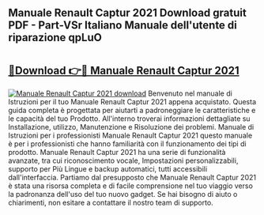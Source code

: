 ## Manuale Renault Captur 2021 Download gratuit PDF - Part-VSr Italiano Manuale dell'utente di riparazione qpLuO

# <h2><a href="http://dfdi9gi.blite.top/?on=Manuale+Renault+Captur+2021">🔗Download 👉🔴 Manuale Renault Captur 2021</a></h2>

[![Manuale Renault Captur 2021 download](https://i.imgur.com/lujVjoI.png)](http://dfdi9gi.blite.top/?on=Manuale+Renault+Captur+2021)
Benvenuto nel manuale di Istruzioni per il tuo Manuale Renault Captur 2021 appena acquistato. Questa guida completa è progettata per aiutarti a padroneggiare le caratteristiche e le capacità del tuo Prodotto. All'interno troverai informazioni dettagliate su Installazione, utilizzo, Manutenzione e Risoluzione dei problemi. Manuale di Istruzioni per i professionisti Manuale Renault Captur 2021 questo manuale è per i professionisti che hanno familiarità con il funzionamento dei tipi di prodotto. Manuale Renault Captur 2021 ha una serie di funzionalità avanzate, tra cui riconoscimento vocale, Impostazioni personalizzabili, supporto per Più Lingue e backup automatici, tutti accessibili dall'interfaccia. Partiamo dal presupposto che Manuale Renault Captur 2021 è stata una risorsa completa e di facile comprensione nel tuo viaggio verso la padronanza dell'uso del tuo nuovo gadget. Se hai bisogno di aiuto o chiarimenti, non esitare a contattare il nostro team di supporto.
